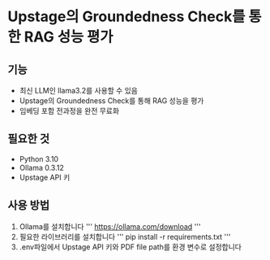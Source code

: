 # Upstage의 Groundedness Check를 통한 RAG 성능 평가

## 기능
- 최신 LLM인 llama3.2를 사용할 수 있음
- Upstage의 Groundedness Check를 통해 RAG 성능을 평가
- 임베딩 포함 전과정을 완전 무료화

## 필요한 것
- Python 3.10
- Ollama 0.3.12
- Upstage API 키

## 사용 방법
1. Ollama를 설치합니다
   '''
   https://ollama.com/download
   '''
2. 필요한 라이브러리를 설치합니다
   '''
   pip install -r requirements.txt
   '''
3. .env파일에서 Upstage API 키와 PDF file path를 환경 변수로 설정합니다
